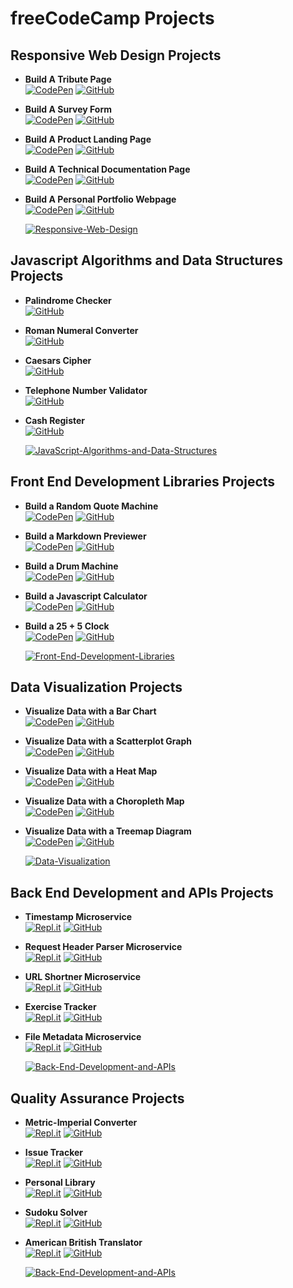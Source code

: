 # freeCodeCamp Projects

## Responsive Web Design Projects

- **Build A Tribute Page**  
  [![CodePen](https://img.shields.io/badge/CodePen-white?style=for-the-badge&logo=codepen&logoColor=black)](https://codepen.io/googoldkhan/full/LYWyRYK)
  [![GitHub](https://img.shields.io/badge/github-%23121011.svg?style=for-the-badge&logo=github&logoColor=white)](https://github.com/GoogolDKhan/Tribute-Page)
- **Build A Survey Form**  
  [![CodePen](https://img.shields.io/badge/CodePen-white?style=for-the-badge&logo=codepen&logoColor=black)](https://codepen.io/googoldkhan/full/LYWyWQV)
  [![GitHub](https://img.shields.io/badge/github-%23121011.svg?style=for-the-badge&logo=github&logoColor=white)](https://github.com/GoogolDKhan/Survey-Form)
- **Build A Product Landing Page**  
  [![CodePen](https://img.shields.io/badge/CodePen-white?style=for-the-badge&logo=codepen&logoColor=black)](https://codepen.io/googoldkhan/full/MWpmMpJ)
  [![GitHub](https://img.shields.io/badge/github-%23121011.svg?style=for-the-badge&logo=github&logoColor=white)](https://github.com/GoogolDKhan/Product-Landing-Page)
- **Build A Technical Documentation Page**  
  [![CodePen](https://img.shields.io/badge/CodePen-white?style=for-the-badge&logo=codepen&logoColor=black)](https://codepen.io/googoldkhan/full/ExWXeVp)
  [![GitHub](https://img.shields.io/badge/github-%23121011.svg?style=for-the-badge&logo=github&logoColor=white)](https://github.com/GoogolDKhan/Technical-Documentation-Page)
- **Build A Personal Portfolio Webpage**  
  [![CodePen](https://img.shields.io/badge/CodePen-white?style=for-the-badge&logo=codepen&logoColor=black)](https://codepen.io/googoldkhan/full/xxqrvGJ)
  [![GitHub](https://img.shields.io/badge/github-%23121011.svg?style=for-the-badge&logo=github&logoColor=white)](https://github.com/GoogolDKhan/Personal-Portfolio-Webpage)

  [![Responsive-Web-Design](https://github.com/GoogolDKhan/freeCodeCamp-Projects/blob/main/Certificates/Responsive-Web-Design.png)](https://www.freecodecamp.org/certification/sarfarazkhan/responsive-web-design)

## Javascript Algorithms and Data Structures Projects

- **Palindrome Checker**  
  [![GitHub](https://img.shields.io/badge/github-%23121011.svg?style=for-the-badge&logo=github&logoColor=white)](https://github.com/GoogolDKhan/JavaScript-DSA/blob/main/PalindromeChecker.js)
- **Roman Numeral Converter**  
  [![GitHub](https://img.shields.io/badge/github-%23121011.svg?style=for-the-badge&logo=github&logoColor=white)](https://github.com/GoogolDKhan/JavaScript-DSA/blob/main/RomanNumeralConverter.js)
- **Caesars Cipher**  
  [![GitHub](https://img.shields.io/badge/github-%23121011.svg?style=for-the-badge&logo=github&logoColor=white)](https://github.com/GoogolDKhan/JavaScript-DSA/blob/main/CaesarsCipher.js)
- **Telephone Number Validator**  
  [![GitHub](https://img.shields.io/badge/github-%23121011.svg?style=for-the-badge&logo=github&logoColor=white)](https://github.com/GoogolDKhan/JavaScript-DSA/blob/main/TelephoneNumberValidator.js)
- **Cash Register**  
  [![GitHub](https://img.shields.io/badge/github-%23121011.svg?style=for-the-badge&logo=github&logoColor=white)](https://github.com/GoogolDKhan/JavaScript-DSA/blob/main/CashRegister.js)

  [![JavaScript-Algorithms-and-Data-Structures](https://github.com/GoogolDKhan/freeCodeCamp-Projects/blob/main/Certificates/JavaScript-Algorithms-and-Data-Structures.png)](https://www.freecodecamp.org/certification/sarfarazkhan/javascript-algorithms-and-data-structures)

## Front End Development Libraries Projects

- **Build a Random Quote Machine**  
  [![CodePen](https://img.shields.io/badge/CodePen-white?style=for-the-badge&logo=codepen&logoColor=black)](https://codepen.io/googoldkhan/full/abJjPPr)
  [![GitHub](https://img.shields.io/badge/github-%23121011.svg?style=for-the-badge&logo=github&logoColor=white)](https://github.com/GoogolDKhan/Random-Quote-Machine)
- **Build a Markdown Previewer**  
  [![CodePen](https://img.shields.io/badge/CodePen-white?style=for-the-badge&logo=codepen&logoColor=black)](https://codepen.io/googoldkhan/full/YzZOeJV)
  [![GitHub](https://img.shields.io/badge/github-%23121011.svg?style=for-the-badge&logo=github&logoColor=white)](https://github.com/GoogolDKhan/MarkDown-Previewer)
- **Build a Drum Machine**  
  [![CodePen](https://img.shields.io/badge/CodePen-white?style=for-the-badge&logo=codepen&logoColor=black)](https://codepen.io/googoldkhan/full/Rwpepad)
  [![GitHub](https://img.shields.io/badge/github-%23121011.svg?style=for-the-badge&logo=github&logoColor=white)](https://github.com/GoogolDKhan/Drum-Machine)
- **Build a Javascript Calculator**  
  [![CodePen](https://img.shields.io/badge/CodePen-white?style=for-the-badge&logo=codepen&logoColor=black)](https://codepen.io/googoldkhan/full/mdWzQYz)
  [![GitHub](https://img.shields.io/badge/github-%23121011.svg?style=for-the-badge&logo=github&logoColor=white)](https://github.com/GoogolDKhan/React-JS-Calculator)
- **Build a 25 + 5 Clock**  
  [![CodePen](https://img.shields.io/badge/CodePen-white?style=for-the-badge&logo=codepen&logoColor=black)](https://codepen.io/googoldkhan/full/vYxQmPX)
  [![GitHub](https://img.shields.io/badge/github-%23121011.svg?style=for-the-badge&logo=github&logoColor=white)](https://github.com/GoogolDKhan/Pomodoro-Clock)

  [![Front-End-Development-Libraries](https://github.com/GoogolDKhan/freeCodeCamp-Projects/blob/main/Certificates/Front-End-Development-Libraries.png)](https://www.freecodecamp.org/certification/sarfarazkhan/front-end-development-libraries)

## Data Visualization Projects

- **Visualize Data with a Bar Chart**  
  [![CodePen](https://img.shields.io/badge/CodePen-white?style=for-the-badge&logo=codepen&logoColor=black)](https://codepen.io/googoldkhan/full/ExWGoRv)
  [![GitHub](https://img.shields.io/badge/github-%23121011.svg?style=for-the-badge&logo=github&logoColor=white)](https://github.com/GoogolDKhan/Bar-Chart)
- **Visualize Data with a Scatterplot Graph**  
  [![CodePen](https://img.shields.io/badge/CodePen-white?style=for-the-badge&logo=codepen&logoColor=black)](https://codepen.io/googoldkhan/full/dyvaKXq)
  [![GitHub](https://img.shields.io/badge/github-%23121011.svg?style=for-the-badge&logo=github&logoColor=white)](https://github.com/GoogolDKhan/Scatter-Plot)
- **Visualize Data with a Heat Map**  
  [![CodePen](https://img.shields.io/badge/CodePen-white?style=for-the-badge&logo=codepen&logoColor=black)](https://codepen.io/googoldkhan/full/rNyEbKq)
  [![GitHub](https://img.shields.io/badge/github-%23121011.svg?style=for-the-badge&logo=github&logoColor=white)](https://github.com/GoogolDKhan/Heat-Map)
- **Visualize Data with a Choropleth Map**  
  [![CodePen](https://img.shields.io/badge/CodePen-white?style=for-the-badge&logo=codepen&logoColor=black)](https://codepen.io/googoldkhan/full/GRWVqrY)
  [![GitHub](https://img.shields.io/badge/github-%23121011.svg?style=for-the-badge&logo=github&logoColor=white)](https://github.com/GoogolDKhan/Choropleth-Map)
- **Visualize Data with a Treemap Diagram**  
  [![CodePen](https://img.shields.io/badge/CodePen-white?style=for-the-badge&logo=codepen&logoColor=black)](https://codepen.io/googoldkhan/full/gOmVgNV)
  [![GitHub](https://img.shields.io/badge/github-%23121011.svg?style=for-the-badge&logo=github&logoColor=white)](https://github.com/GoogolDKhan/Treemap-Diagram)

  [![Data-Visualization](https://github.com/GoogolDKhan/freeCodeCamp-Projects/blob/main/Certificates/Data-Visualization.png)](https://www.freecodecamp.org/certification/sarfarazkhan/data-visualization)

## Back End Development and APIs Projects

- **Timestamp Microservice**  
  [![Repl.it](https://img.shields.io/badge/replit-667881?style=for-the-badge&logo=replit&logoColor=white)](https://project-timestamp.googoldkhan.repl.co/)
  [![GitHub](https://img.shields.io/badge/github-%23121011.svg?style=for-the-badge&logo=github&logoColor=white)](https://github.com/GoogolDKhan/Timestamp-Microservice)
- **Request Header Parser Microservice**  
  [![Repl.it](https://img.shields.io/badge/replit-667881?style=for-the-badge&logo=replit&logoColor=white)](https://project-headerparser.googoldkhan.repl.co/)
  [![GitHub](https://img.shields.io/badge/github-%23121011.svg?style=for-the-badge&logo=github&logoColor=white)](https://github.com/GoogolDKhan/Request-Header-Parser)
- **URL Shortner Microservice**  
  [![Repl.it](https://img.shields.io/badge/replit-667881?style=for-the-badge&logo=replit&logoColor=white)](https://project-urlshortener.googoldkhan.repl.co/)
  [![GitHub](https://img.shields.io/badge/github-%23121011.svg?style=for-the-badge&logo=github&logoColor=white)](https://github.com/GoogolDKhan/URL-Shortener-Microservice)
- **Exercise Tracker**  
  [![Repl.it](https://img.shields.io/badge/replit-667881?style=for-the-badge&logo=replit&logoColor=white)](https://project-exercisetracker.googoldkhan.repl.co/)
  [![GitHub](https://img.shields.io/badge/github-%23121011.svg?style=for-the-badge&logo=github&logoColor=white)](https://github.com/GoogolDKhan/Exercise-Tracker)
- **File Metadata Microservice**  
  [![Repl.it](https://img.shields.io/badge/replit-667881?style=for-the-badge&logo=replit&logoColor=white)](https://project-filemetadata.googoldkhan.repl.co/)
  [![GitHub](https://img.shields.io/badge/github-%23121011.svg?style=for-the-badge&logo=github&logoColor=white)](https://github.com/GoogolDKhan/File-Metadata-Microservice)

  [![Back-End-Development-and-APIs](https://github.com/GoogolDKhan/freeCodeCamp-Projects/blob/main/Certificates/Back-End-Development-and-APIs.png)](https://www.freecodecamp.org/certification/sarfarazkhan/back-end-development-and-apis)

## Quality Assurance Projects

- **Metric-Imperial Converter**  
  [![Repl.it](https://img.shields.io/badge/replit-667881?style=for-the-badge&logo=replit&logoColor=white)](https://project-metricimpconverter.googoldkhan.repl.co/)
  [![GitHub](https://img.shields.io/badge/github-%23121011.svg?style=for-the-badge&logo=github&logoColor=white)](https://github.com/GoogolDKhan/Metric-Imperial-Converter)
- **Issue Tracker**  
  [![Repl.it](https://img.shields.io/badge/replit-667881?style=for-the-badge&logo=replit&logoColor=white)](https://project-issuetracker.googoldkhan.repl.co/)
  [![GitHub](https://img.shields.io/badge/github-%23121011.svg?style=for-the-badge&logo=github&logoColor=white)](https://github.com/GoogolDKhan/Issue-Tracker)
- **Personal Library**  
  [![Repl.it](https://img.shields.io/badge/replit-667881?style=for-the-badge&logo=replit&logoColor=white)](https://project-library.googoldkhan.repl.co/)
  [![GitHub](https://img.shields.io/badge/github-%23121011.svg?style=for-the-badge&logo=github&logoColor=white)](https://github.com/GoogolDKhan/Personal-Library)
- **Sudoku Solver**  
  [![Repl.it](https://img.shields.io/badge/replit-667881?style=for-the-badge&logo=replit&logoColor=white)](https://project-sudoku-solver.googoldkhan.repl.co/)
  [![GitHub](https://img.shields.io/badge/github-%23121011.svg?style=for-the-badge&logo=github&logoColor=white)](https://github.com/GoogolDKhan/Sudoku-Solver)
- **American British Translator**  
  [![Repl.it](https://img.shields.io/badge/replit-667881?style=for-the-badge&logo=replit&logoColor=white)](https://project-american-british-english-translator.googoldkhan.repl.co/)
  [![GitHub](https://img.shields.io/badge/github-%23121011.svg?style=for-the-badge&logo=github&logoColor=white)](https://github.com/GoogolDKhan/American-British-Translator)

  [![Back-End-Development-and-APIs](https://github.com/GoogolDKhan/freeCodeCamp-Projects/blob/main/Certificates/Quality-Assurance.png)](https://www.freecodecamp.org/certification/sarfarazkhan/quality-assurance-v7)
